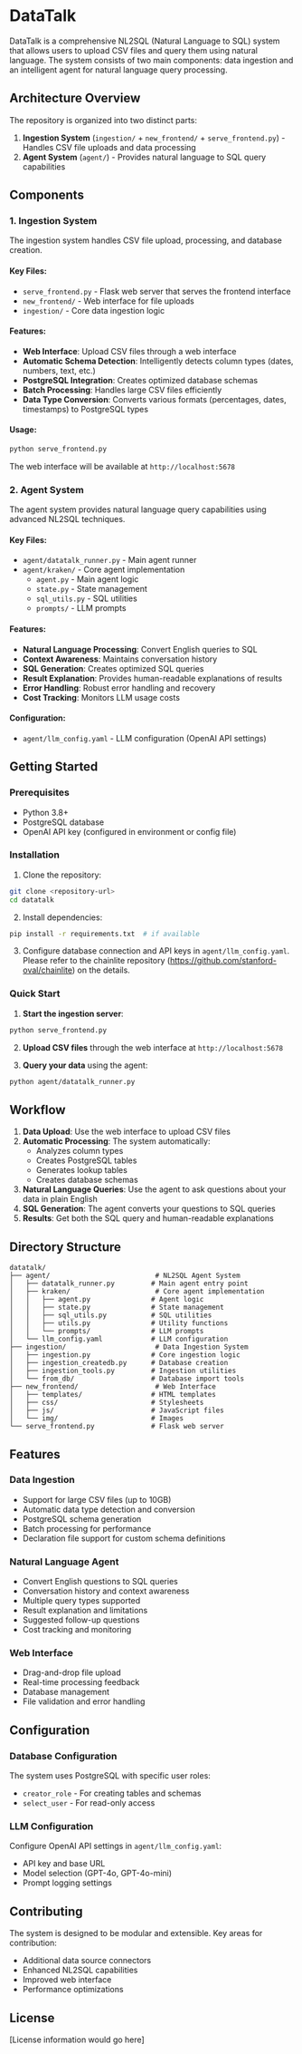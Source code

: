 # DataTalk

DataTalk is a comprehensive NL2SQL (Natural Language to SQL) system that allows users to upload CSV files and query them using natural language. The system consists of two main components: data ingestion and an intelligent agent for natural language query processing.

## Architecture Overview

The repository is organized into two distinct parts:

1. **Ingestion System** (`ingestion/` + `new_frontend/` + `serve_frontend.py`) - Handles CSV file uploads and data processing
2. **Agent System** (`agent/`) - Provides natural language to SQL query capabilities

## Components

### 1. Ingestion System

The ingestion system handles CSV file upload, processing, and database creation.

#### Key Files:
- `serve_frontend.py` - Flask web server that serves the frontend interface
- `new_frontend/` - Web interface for file uploads
- `ingestion/` - Core data ingestion logic

#### Features:
- **Web Interface**: Upload CSV files through a web interface
- **Automatic Schema Detection**: Intelligently detects column types (dates, numbers, text, etc.)
- **PostgreSQL Integration**: Creates optimized database schemas
- **Batch Processing**: Handles large CSV files efficiently
- **Data Type Conversion**: Converts various formats (percentages, dates, timestamps) to PostgreSQL types

#### Usage:
```bash
python serve_frontend.py
```
The web interface will be available at `http://localhost:5678`

### 2. Agent System

The agent system provides natural language query capabilities using advanced NL2SQL techniques.

#### Key Files:
- `agent/datatalk_runner.py` - Main agent runner
- `agent/kraken/` - Core agent implementation
  - `agent.py` - Main agent logic
  - `state.py` - State management
  - `sql_utils.py` - SQL utilities
  - `prompts/` - LLM prompts

#### Features:
- **Natural Language Processing**: Convert English queries to SQL
- **Context Awareness**: Maintains conversation history
- **SQL Generation**: Creates optimized SQL queries
- **Result Explanation**: Provides human-readable explanations of results
- **Error Handling**: Robust error handling and recovery
- **Cost Tracking**: Monitors LLM usage costs

#### Configuration:
- `agent/llm_config.yaml` - LLM configuration (OpenAI API settings)

## Getting Started

### Prerequisites
- Python 3.8+
- PostgreSQL database
- OpenAI API key (configured in environment or config file)

### Installation

1. Clone the repository:
```bash
git clone <repository-url>
cd datatalk
```

2. Install dependencies:
```bash
pip install -r requirements.txt  # if available
```

3. Configure database connection and API keys in `agent/llm_config.yaml`. Please refer to the chainlite repository (https://github.com/stanford-oval/chainlite) on the details.

### Quick Start

1. **Start the ingestion server**:
```bash
python serve_frontend.py
```

2. **Upload CSV files** through the web interface at `http://localhost:5678`

3. **Query your data** using the agent:
```bash
python agent/datatalk_runner.py
```

## Workflow

1. **Data Upload**: Use the web interface to upload CSV files
2. **Automatic Processing**: The system automatically:
   - Analyzes column types
   - Creates PostgreSQL tables
   - Generates lookup tables
   - Creates database schemas
3. **Natural Language Queries**: Use the agent to ask questions about your data in plain English
4. **SQL Generation**: The agent converts your questions to SQL queries
5. **Results**: Get both the SQL query and human-readable explanations

## Directory Structure

```
datatalk/
├── agent/                          # NL2SQL Agent System
│   ├── datatalk_runner.py         # Main agent entry point
│   ├── kraken/                     # Core agent implementation
│   │   ├── agent.py               # Agent logic
│   │   ├── state.py               # State management
│   │   ├── sql_utils.py           # SQL utilities
│   │   ├── utils.py               # Utility functions
│   │   └── prompts/               # LLM prompts
│   └── llm_config.yaml            # LLM configuration
├── ingestion/                      # Data Ingestion System
│   ├── ingestion.py               # Core ingestion logic
│   ├── ingestion_createdb.py      # Database creation
│   ├── ingestion_tools.py         # Ingestion utilities
│   └── from_db/                   # Database import tools
├── new_frontend/                   # Web Interface
│   ├── templates/                 # HTML templates
│   ├── css/                       # Stylesheets
│   ├── js/                        # JavaScript files
│   └── img/                       # Images
└── serve_frontend.py              # Flask web server
```

## Features

### Data Ingestion
- Support for large CSV files (up to 10GB)
- Automatic data type detection and conversion
- PostgreSQL schema generation
- Batch processing for performance
- Declaration file support for custom schema definitions

### Natural Language Agent
- Convert English questions to SQL queries
- Conversation history and context awareness
- Multiple query types supported
- Result explanation and limitations
- Suggested follow-up questions
- Cost tracking and monitoring

### Web Interface
- Drag-and-drop file upload
- Real-time processing feedback
- Database management
- File validation and error handling

## Configuration

### Database Configuration
The system uses PostgreSQL with specific user roles:
- `creator_role` - For creating tables and schemas
- `select_user` - For read-only access

### LLM Configuration
Configure OpenAI API settings in `agent/llm_config.yaml`:
- API key and base URL
- Model selection (GPT-4o, GPT-4o-mini)
- Prompt logging settings

## Contributing

The system is designed to be modular and extensible. Key areas for contribution:
- Additional data source connectors
- Enhanced NL2SQL capabilities
- Improved web interface
- Performance optimizations

## License

[License information would go here]